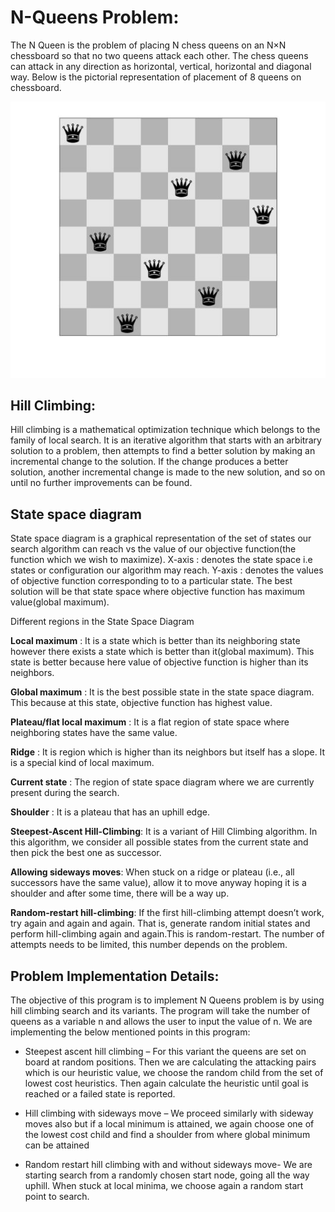 # N-Queens Problem: 
The N Queen is the problem of placing N chess queens on an N×N chessboard so that no two queens attack each other. The chess queens can attack in any direction as horizontal, vertical, horizontal and diagonal way. Below is the pictorial representation of placement of 8 queens on chessboard.

![nqueen board](nQueen.jpg)

## Hill Climbing:
Hill climbing is a mathematical optimization technique which belongs to the family of local search. It is an iterative algorithm that starts with an arbitrary solution to a problem, then attempts to find a better solution by making an incremental change to the solution. If the change produces a better solution, another incremental change is made to the new solution, and so on until no further improvements can be found.

## State space diagram
State space diagram is a graphical representation of the set of states our search algorithm can reach vs the value of our objective function(the function which we wish to maximize).
X-axis : denotes the state space i.e states or configuration our algorithm may reach.
Y-axis : denotes the values of objective function corresponding to to a particular state.
The best solution will be that state space where objective function has maximum value(global maximum).


Different regions in the State Space Diagram

**Local maximum** : It is a state which is better than its neighboring state however there exists a state which is better than it(global maximum). This state is better because here value of objective function is higher than its neighbors.

**Global maximum** : It is the best possible state in the state space diagram. This because at this state, objective function has highest value.

**Plateau/flat local maximum** : It is a flat region of state space where neighboring states have the same value.

**Ridge** : It is region which is higher than its neighbors but itself has a slope. It is a special kind of local maximum.

**Current state** : The region of state space diagram where we are currently present during the search.

**Shoulder** : It is a plateau that has an uphill edge.

**Steepest-Ascent Hill-Climbing**:  It is a variant of Hill Climbing algorithm. In this algorithm, we consider all possible states from the current state and then pick the best one as successor.

**Allowing sideways moves**:  When stuck on a ridge or plateau (i.e., all successors have the same value), allow it to move anyway hoping it is a shoulder and after some time, there will be a way up.

**Random-restart hill-climbing**: If the first hill-climbing attempt doesn’t work, try again and again and again. That is, generate random initial states and perform hill-climbing again and again.This is random-restart. The number of attempts needs to be limited, this number depends on the problem.


## Problem Implementation Details:

The objective of this program is to implement N Queens problem is by using hill climbing search and its variants. The program will take the number of queens as a variable n and allows the user to input the value of n. We are implementing the below mentioned points in this program:
-	Steepest ascent hill climbing – For this variant the queens are set on board at random positions.
Then we are calculating the attacking pairs which is our heuristic value, we choose the random child from the set of lowest cost heuristics. Then again calculate the heuristic until goal is reached or a failed state is reported.

-	Hill climbing with sideways move – We proceed similarly with sideway moves also but if a local minimum is attained, we again choose one of the lowest cost child and find a shoulder from where global minimum can be attained

-	Random restart hill climbing with and without sideways move- We are starting search from a randomly chosen start node, going all the way uphill. When stuck at local minima, we choose again a random start point to search.
